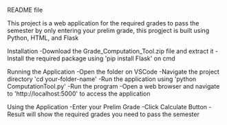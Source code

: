 README file

This project is a web application for the required grades to pass the semester by only
entering your prelim grade, this progject is built using Python, HTML, and Flask

Installation
-Download the Grade_Computation_Tool.zip file and extract it
-Install the required package using 'pip install Flask' on cmd

Running the Application
-Open the folder on VSCode
-Navigate the project directory 'cd your-folder-name'
-Run the application using 'python ComputationTool.py'
-Run the program
-Open a web browser and navigate to 'http://localhost:5000' to access the application

Using the Application
-Enter your Prelim Grade
-Click Calculate Button
-Result will show the required grades you need to pass the semester

